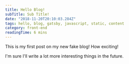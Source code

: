 ```yaml
---
title: Hello Blog!
subTitle: Sub Title!
date: "2018-11-20T20:10:03.284Z"
tags: hello, blog, gatsby, javascript, static, content
category: front-end
readingTime: 6 mins
---
```


This is my first post on my new fake blog! How exciting!

I'm sure I'll write a lot more interesting things in the future.